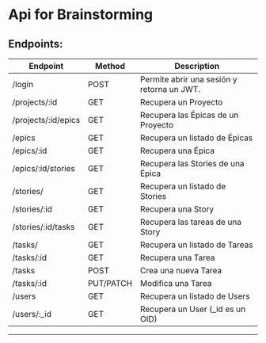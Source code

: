 # Api for Brainstorming

## Endpoints: 

|   Endpoint                  |   Method      |    Description                              |
|-----------------------------|---------------|---------------------------------------------|
| /login                      |	POST          |	Permite abrir una sesión y retorna un JWT.  |
| /projects/:id               |	GET           |	Recupera un Proyecto                        |
| /projects/:id/epics         |	GET           |	Recupera las Épicas de un Proyecto          |
| /epics                      |	GET           |	Recupera un listado de Épicas	              |
| /epics/:id                  |	GET           |	Recupera una Épica	                        |
| /epics/:id/stories          |	GET           |	Recupera las Stories de una Épica	          |
| /stories/                   |	GET           |	Recupera un listado de Stories	            |
| /stories/:id                |	GET           |	Recupera una Story	                        |
| /stories/:id/tasks          |	GET           |	Recupera las tareas de una Story	          |
| /tasks/                     |	GET           |	Recupera un listado de Tareas	              |
| /tasks/:id                  |	GET           |	Recupera una Tarea	                        |
| /tasks                      |	POST          |	Crea una nueva Tarea	                      |
| /tasks/:id                  |	PUT/PATCH     | 	Modifica una Tarea	                      |
| /users                      |	GET           |	Recupera un listado de Users	              |
| /users/:_id                 |	GET           |	Recupera un User (_id es un OID)	          |

___
